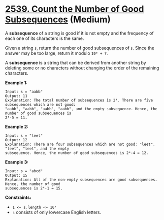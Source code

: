 # [2539. Count the Number of Good Subsequences][link] (Medium)

[link]: https://leetcode.com/problems/count-the-number-of-good-subsequences/

A **subsequence** of a string is good if it is not empty and the frequency of each one of its
characters is the same.

Given a string `s`, return the number of good subsequences of `s`. Since the answer may be too
large, return it modulo `10⁹ + 7`.

A **subsequence** is a string that can be derived from another string by deleting some or no
characters without changing the order of the remaining characters.

**Example 1:**

```
Input: s = "aabb"
Output: 11
Explanation: The total number of subsequences is 2⁴. There are five subsequences which are not good:
"aabb", "aabb", "aabb", "aabb", and the empty subsequence. Hence, the number of good subsequences is
2⁴-5 = 11.
```

**Example 2:**

```
Input: s = "leet"
Output: 12
Explanation: There are four subsequences which are not good: "leet", "leet", "leet", and the empty
subsequence. Hence, the number of good subsequences is 2⁴-4 = 12.
```

**Example 3:**

```
Input: s = "abcd"
Output: 15
Explanation: All of the non-empty subsequences are good subsequences. Hence, the number of good
subsequences is 2⁴-1 = 15.
```

**Constraints:**

- `1 <= s.length <= 10⁴`
- `s` consists of only lowercase English letters.
